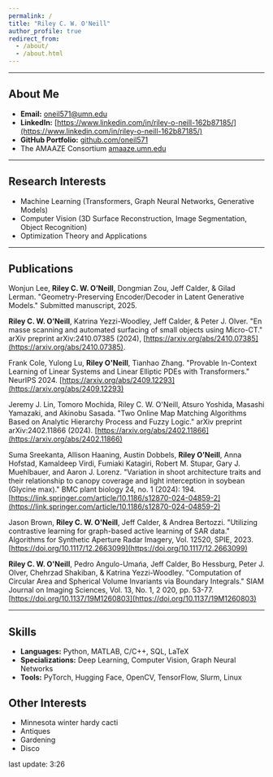 ```yaml
---
permalink: /
title: "Riley C. W. O'Neill"
author_profile: true
redirect_from: 
  - /about/
  - /about.html
---
```



---

## **About Me**

- **Email:** [oneil571@umn.edu](mailto:oneil571@umn.edu)  
- **LinkedIn:** [https://www.linkedin.com/in/riley-o-neill-162b87185/](https://www.linkedin.com/in/riley-o-neill-162b87185/)  
- **GitHub Portfolio:** [github.com/oneil571](https://github.com/oneil571)
- The AMAAZE Consortium [amaaze.umn.edu](amaaze.umn.edu)
  
---

## **Research Interests**

- Machine Learning (Transformers, Graph Neural Networks, Generative Models)
- Computer Vision (3D Surface Reconstruction, Image Segmentation, Object Recognition)
- Optimization Theory and Applications

---

## **Publications**

Wonjun Lee,  **Riley C. W. O’Neill**, Dongmian Zou, Jeff Calder, & Gilad Lerman. "Geometry-Preserving Encoder/Decoder in Latent Generative Models." Submitted manuscript, 2025.

**Riley C. W. O’Neill**,  Katrina Yezzi-Woodley, Jeff Calder, & Peter J. Olver. "En masse scanning and automated surfacing of small objects using Micro-CT." arXiv preprint arXiv:2410.07385 (2024), [https://arxiv.org/abs/2410.07385](https://arxiv.org/abs/2410.07385).

Frank Cole, Yulong Lu, **Riley O'Neill**, Tianhao Zhang. "Provable In-Context Learning of Linear Systems and Linear Elliptic PDEs with Transformers." NeurIPS 2024. [https://arxiv.org/abs/2409.12293](https://arxiv.org/abs/2409.12293)

Jeremy J. Lin, Tomoro Mochida, Riley C. W. O'Neill, Atsuro Yoshida, Masashi Yamazaki, and Akinobu Sasada. "Two Online Map Matching Algorithms Based on Analytic Hierarchy Process and Fuzzy Logic." arXiv preprint arXiv:2402.11866 (2024). [https://arxiv.org/abs/2402.11866](https://arxiv.org/abs/2402.11866)

Suma Sreekanta, Allison Haaning, Austin Dobbels, **Riley O’Neill**, Anna Hofstad, Kamaldeep Virdi, Fumiaki Katagiri, Robert M. Stupar, Gary J. Muehlbauer, and Aaron J. Lorenz. "Variation in shoot architecture traits and their relationship to canopy coverage and light interception in soybean (Glycine max)." BMC plant biology 24, no. 1 (2024): 194. [https://link.springer.com/article/10.1186/s12870-024-04859-2](https://link.springer.com/article/10.1186/s12870-024-04859-2)

Jason Brown, **Riley C. W. O'Neill**, Jeff Calder, & Andrea Bertozzi. "Utilizing contrastive learning for graph-based active learning of SAR data." Algorithms for Synthetic Aperture Radar Imagery, Vol. 12520, SPIE, 2023. [https://doi.org/10.1117/12.2663099](https://doi.org/10.1117/12.2663099)

**Riley C. W. O'Neill**, Pedro Angulo-Uman͂a, Jeff Calder, Bo Hessburg, Peter J. Olver, Chehrzad Shakiban,  & Katrina Yezzi-Woodley. "Computation of Circular Area and Spherical Volume Invariants via Boundary Integrals." SIAM Journal on Imaging Sciences, Vol. 13, No. 1, 2
020, pp. 53-77. [https://doi.org/10.1137/19M1260803](https://doi.org/10.1137/19M1260803)

---

## **Skills**
- **Languages:** Python, MATLAB, C/C++, SQL, LaTeX  
- **Specializations:** Deep Learning, Computer Vision, Graph Neural Networks  
- **Tools:** PyTorch, Hugging Face, OpenCV, TensorFlow, Slurm, Linux


## **Other Interests**
- Minnesota winter hardy cacti
- Antiques
- Gardening
- Disco

last update: 3:26
